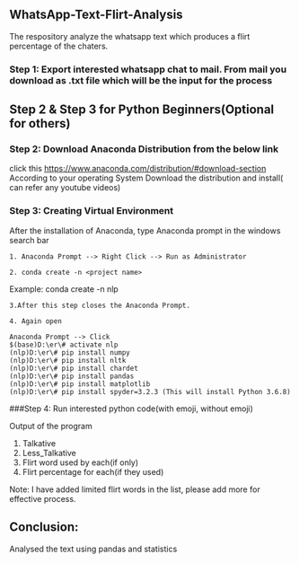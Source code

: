 ## WhatsApp-Text-FIirt-Analysis
The respository analyze the whatsapp text which produces a flirt percentage of the chaters.

### Step 1:  Export interested whatsapp chat to mail. From mail you download as .txt file which will be the input for the process

## Step 2 &  Step 3 for Python Beginners(Optional for others)

### Step 2: Download Anaconda Distribution from the below link ###

click  this https://www.anaconda.com/distribution/#download-section 
According to your operating System Download the distribution and install( can refer any youtube videos)

### Step 3: Creating Virtual Environment ###

After the installation of Anaconda, type Anaconda prompt in the windows search bar 

    1. Anaconda Prompt --> Right Click --> Run as Administrator 

    2. conda create -n <project name>

Example:
     conda create -n nlp

    3.After this step closes the Anaconda Prompt.

    4. Again open

    Anaconda Prompt --> Click
    $(base)D:\er\# activate nlp
    (nlp)D:\er\# pip install numpy
    (nlp)D:\er\# pip install nltk
    (nlp)D:\er\# pip install chardet
    (nlp)D:\er\# pip install pandas
    (nlp)D:\er\# pip install matplotlib
    (nlp)D:\er\# pip install spyder=3.2.3 (This will install Python 3.6.8)
    
    
###Step 4: Run interested python code(with emoji, without emoji)
 
  Output of the program
  1) Talkative
  2) Less_Talkative
  3) Flirt word used by each(if only)
  4) Flirt percentage for each(if they used)

Note: I have added limited flirt words in the list, please add more for effective process.

## Conclusion:
Analysed the text using pandas and statistics





